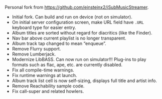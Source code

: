 Personal fork from https://github.com/einsteinx2/iSubMusicStreamer.

* Initial fork.  Can build and run on device (not on simulator).
* On initial server configuration screen, make URL field have `.URL` keyboard type for easier entry.
* Album titles are sorted without regard for diacritics (like the Finder).
* Nav bar above current playlist is no longer transparent.
* Album track tap changed to mean “enqueue”.
* Remove Flurry support.
* Remove Lumberjack.
* Modernize LibBASS. Can now run on simulator!!! Plug-ins to play formats such as flac, ape, etc. are currently disabled.
* Fix all compile-time warnings.
* Fix runtime warnings at launch.
* Album track list cell is now self-sizing, displays full title and artist info.
* Remove Reachability sample code.
* Fix call-super and related howlers.
